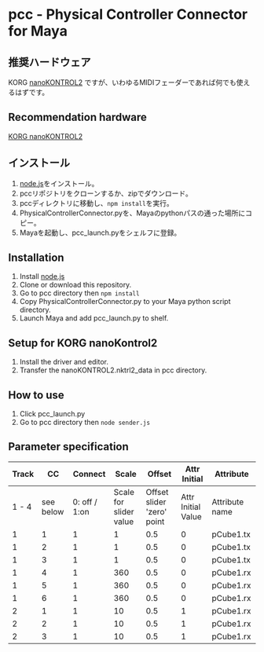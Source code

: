 # pcc - Physical Controller Connector for Maya

## 推奨ハードウェア
KORG [nanoKONTROL2](http://www.korg.com/jp/products/computergear/nanokontrol2/)
ですが、いわゆるMIDIフェーダーであれば何でも使えるはずです。

## Recommendation hardware
[KORG nanoKONTROL2](http://www.korg.com/jp/products/computergear/nanokontrol2/)

## インストール
1. [node.js](https://nodejs.org/)をインストール。
2. pccリポジトリをクローンするか、zipでダウンロード。
3. pccディレクトリに移動し、`npm install`を実行。
4. PhysicalControllerConnector.pyを、Mayaのpythonパスの通った場所にコピー。
5. Mayaを起動し、pcc_launch.pyをシェルフに登録。

## Installation
1. Install [node.js](https://nodejs.org/)
2. Clone or download this repository.
3. Go to pcc directory then `npm install`
4. Copy PhysicalControllerConnector.py to your Maya python script directory.
5. Launch Maya and add pcc_launch.py to shelf.

## Setup for KORG nanoKontrol2
1. Install the driver and editor.
2. Transfer the nanoKONTROL2.nktrl2_data in pcc directory.

## How to use
1. Click pcc_launch.py
2. Go to pcc directory then `node sender.js`


## Parameter specification
|Track|CC|Connect|Scale|Offset|Attr Initial|Attribute|
|-----|--|-------|-----|------|------------|---------|
|1 - 4|see below|0: off / 1:on|Scale for slider value|Offset slider 'zero' point|Attr Initial Value|Attribute name|
|1    |1 |1      |1    |0.5   |0           |pCube1.tx|
|1    |2 |1      |1    |0.5   |0           |pCube1.tx|
|1    |3 |1      |1    |0.5   |0           |pCube1.tx|
|1    |4 |1      |360  |0.5   |0           |pCube1.rx|
|1    |5 |1      |360  |0.5   |0           |pCube1.rx|
|1    |6 |1      |360  |0.5   |0           |pCube1.rx|
|2    |1 |1      |10   |0.5   |1           |pCube1.rx|
|2    |2 |1      |10   |0.5   |1           |pCube1.rx|
|2    |3 |1      |10   |0.5   |1           |pCube1.rx|
